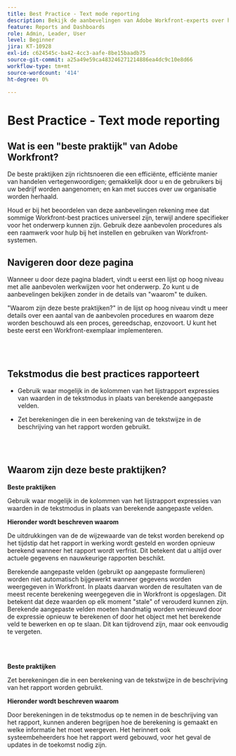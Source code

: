 ```yaml
---
title: Best Practice - Text mode reporting
description: Bekijk de aanbevelingen van Adobe Workfront-experts over het instellen, beheren en gebruiken van Workfront-rapportage voor tekstmodus.
feature: Reports and Dashboards
role: Admin, Leader, User
level: Beginner
jira: KT-10928
exl-id: c624545c-ba42-4cc3-aafe-8be15baadb75
source-git-commit: a25a49e59ca483246271214886ea4dc9c10e8d66
workflow-type: tm+mt
source-wordcount: '414'
ht-degree: 0%

---
```


# Best Practice - Text mode reporting

## Wat is een &quot;beste praktijk&quot; van Adobe Workfront?

De beste praktijken zijn richtsnoeren die een efficiënte, efficiënte manier van handelen vertegenwoordigen; gemakkelijk door u en de gebruikers bij uw bedrijf worden aangenomen; en kan met succes over uw organisatie worden herhaald.

Houd er bij het beoordelen van deze aanbevelingen rekening mee dat sommige Workfront-best practices universeel zijn, terwijl andere specifieker voor het onderwerp kunnen zijn. Gebruik deze aanbevolen procedures als een raamwerk voor hulp bij het instellen en gebruiken van Workfront-systemen.

## Navigeren door deze pagina

Wanneer u door deze pagina bladert, vindt u eerst een lijst op hoog niveau met alle aanbevolen werkwijzen voor het onderwerp. Zo kunt u de aanbevelingen bekijken zonder in de details van &quot;waarom&quot; te duiken.

&quot;Waarom zijn deze beste praktijken?&quot; in de lijst op hoog niveau vindt u meer details over een aantal van de aanbevolen procedures en waarom deze worden beschouwd als een proces, gereedschap, enzovoort. U kunt het beste eerst een Workfront-exemplaar implementeren.

</br>
</br>

## Tekstmodus die best practices rapporteert

* Gebruik waar mogelijk in de kolommen van het lijstrapport expressies van waarden in de tekstmodus in plaats van berekende aangepaste velden.

* Zet berekeningen die in een berekening van de tekstwijze in de beschrijving van het rapport worden gebruikt.

</br>
</br>

## Waarom zijn deze beste praktijken?

**Beste praktijken**

Gebruik waar mogelijk in de kolommen van het lijstrapport expressies van waarden in de tekstmodus in plaats van berekende aangepaste velden.



**Hieronder wordt beschreven waarom**

De uitdrukkingen van de de wijzewaarde van de tekst worden berekend op het tijdstip dat het rapport in werking wordt gesteld en worden opnieuw berekend wanneer het rapport wordt verfrist. Dit betekent dat u altijd over actuele gegevens en nauwkeurige rapporten beschikt.



Berekende aangepaste velden (gebruikt op aangepaste formulieren) worden niet automatisch bijgewerkt wanneer gegevens worden weergegeven in Workfront. In plaats daarvan worden de resultaten van de meest recente berekening weergegeven die in Workfront is opgeslagen. Dit betekent dat deze waarden op elk moment &quot;stale&quot; of verouderd kunnen zijn. Berekende aangepaste velden moeten handmatig worden vernieuwd door de expressie opnieuw te berekenen of door het object met het berekende veld te bewerken en op te slaan. Dit kan tijdrovend zijn, maar ook eenvoudig te vergeten.


</br>
</br>

**Beste praktijken**

Zet berekeningen die in een berekening van de tekstwijze in de beschrijving van het rapport worden gebruikt.



**Hieronder wordt beschreven waarom**

Door berekeningen in de tekstmodus op te nemen in de beschrijving van het rapport, kunnen anderen begrijpen hoe de berekening is gemaakt en welke informatie het moet weergeven. Het herinnert ook systeembeheerders hoe het rapport werd gebouwd, voor het geval de updates in de toekomst nodig zijn.
